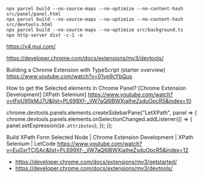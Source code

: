 ```
npx parcel build --no-source-maps --no-optimize --no-content-hash src/panel/panel.html
npx parcel build --no-source-maps --no-optimize --no-content-hash src/devtools.html
npx parcel build --no-source-maps --no-optimize src/background.ts
npx http-server dist -c-1 -o
```


https://v4.mui.com/

https://developer.chrome.com/docs/extensions/mv3/devtools/

Building a Chrome Extension with TypeScript (starter overview)
https://www.youtube.com/watch?v=01vp9cYbQus



How to get the Selected elements in Chrome Panel? [Chrome Extension Development] [XPath Selenium]
https://www.youtube.com/watch?v=tFpU95kMJ7U&list=PL699Xf-_ilW7aQ6lBWXjaIheZsduOpcR5&index=10

chrome.devtools.panels.elements.createSidebarPane("LetXPath", panel => {
    chrome.devtools.panels.elements.onSelectionChanged.addListener(() => {
        panel.setExpression(`$0.attributes`);
    });
});


Build XPath Form Selected Node | Chrome Extension Development | XPath Selenium | LetCode
https://www.youtube.com/watch?v=EuGxrTCj5Ac&list=PL699Xf-_ilW7aQ6lBWXjaIheZsduOpcR5&index=12




* https://developer.chrome.com/docs/extensions/mv3/getstarted/
* https://developer.chrome.com/docs/extensions/mv3/devtools/

